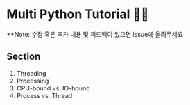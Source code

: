 # Multi Python Tutorial 🐍🐍
**Note: 수정 혹은 추가 내용 및 피드백이 있으면 issue에 올려주세요 

## Section
1. Threading
2. Processing
3. CPU-bound vs. IO-bound
4. Process vs. Thread